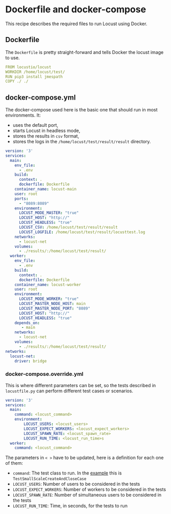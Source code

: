 # Dockerfile and docker-compose

This recipe describes the required files to run Locust using Docker.

## Dockerfile

The `Dockerfile` is pretty straight-forward and tells Docker the locust image to use.

```yaml
FROM locustio/locust
WORKDIR /home/locust/test/
RUN pip3 install jmespath
COPY ./ ./
```

## docker-compose.yml

The docker-compose used here is the basic one that should run in most environments. It:

- uses the default port,
- starts Locust in headless mode,
- stores the results in `csv` format,
- stores the logs in the `/home/locust/test/result/result` directory.

```yaml
version: '3'
services:
  main:
    env_file:
      - .env
    build:
      context: .
      dockerfile: Dockerfile
    container_name: locust-main
    user: root
    ports:
      - "8089:8089"
    environment:
      LOCUST_MODE_MASTER: "true"
      LOCUST_HOST: "http://"
      LOCUST_HEADLESS: "true"
      LOCUST_CSV: /home/locust/test/result/result
      LOCUST_LOGFILE: /home/locust/test/result/locusttest.log
    networks:
      - locust-net
    volumes:
      - ./results/:/home/locust/test/result/
  worker:
    env_file:
      - .env
    build:
      context: .
      dockerfile: Dockerfile
    container_name: locust-worker
    user: root
    environment:
      LOCUST_MODE_WORKER: "true"
      LOCUST_MASTER_NODE_HOST: main
      LOCUST_MASTER_NODE_PORT: "8089"
      LOCUST_HOST: "http://"
      LOCUST_HEADLESS: "true"
    depends_on:
       - main
    networks:
      - locust-net
    volumes:
      - ./results/:/home/locust/test/result/
networks:
  locust-net:
    driver: bridge
```

### docker-compose.override.yml

This is where different parameters can be set, so the tests described in `locustfile.py` can perform different test
cases or scenarios.

```yaml
version: '3'
services:
  main:
    command: <locust_command>
    environment:
        LOCUST_USERS: <locust_users>
        LOCUST_EXPECT_WORKERS: <locust_expect_workers>
        LOCUST_SPAWN_RATE: <locust_spawn_rate>
        LOCUST_RUN_TIME: <locust_run_time>s
  worker:
    command: <locust_command>
```

The parameters in `< >` have to be updated, here is a definition for each one of them:

- `command`: The test class to run. In the [example](locustfile_py.md) this is `TestSmallScaleCreateAndCloseCase`
- `LOCUST_USERS`: Number of users to be considered in the tests
- `LOCUST_EXPECT_WORKERS`: Number of workers to be considered in the tests
- `LOCUST_SPAWN_RATE`: Number of simultaneous users to be considered in the tests
- `LOCUST_RUN_TIME`: Time, in seconds, for the tests to run
